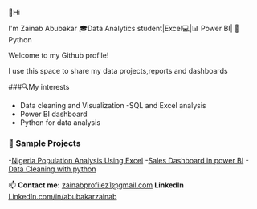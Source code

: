 👋Hi 

I'm Zainab Abubakar
🎓Data Analytics student|Excel💻|📊 Power BI| 🐍 Python 

Welcome to my Github profile!

I use this space to share my data projects,reports and dashboards

###🔍My interests 
- Data cleaning and Visualization
-SQL and Excel analysis
- Power BI dashboard
- Python for data analysis

### 📂 Sample Projects 
-[Nigeria Population Analysis Using Excel](#)
-[Sales Dashboard in power BI](#)
-[Data Cleaning with python](#)

📫 **Contact me:** zainabprofilez1@gmail.com 
**LinkedIn** [LinkedIn.com/in/abubakarzainab](#)
